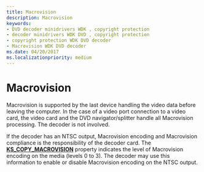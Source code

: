 ```yaml
---
title: Macrovision
description: Macrovision
keywords:
- DVD decoder minidrivers WDK , copyright protection
- decoder minidrivers WDK DVD , copyright protection
- copyright protection WDK DVD decoder
- Macrovision WDK DVD decoder
ms.date: 04/20/2017
ms.localizationpriority: medium
---
```


# Macrovision





Macrovision is supported by the last device handling the video data before leaving the computer. In the case of a video port connection to a video card, the video card and the DVD navigator/splitter handle all Macrovision processing. The decoder is not involved.

If the decoder has an NTSC output, Macrovision encoding and Macrovision compliance is the responsibility of the decoder card. The [**KS\_COPY\_MACROVISION**](/windows-hardware/drivers/ddi/ksmedia/ns-ksmedia-_ks_copy_macrovision) property indicates the level of Macrovision encoding on the media (levels 0 to 3). The decoder may use this information to enable or disable Macrovision encoding on the NTSC output.

 

